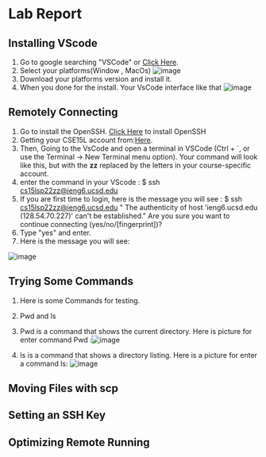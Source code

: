 # Lab Report

## Installing VScode
  1. Go to google searching "VSCode" or [Click Here](https://code.visualstudio.com/).
  2. Select your platforms(Window , MacOs)
  ![image](https://user-images.githubusercontent.com/103209100/162337138-daccb456-a0b8-4fee-9f4e-355e48a21239.png)
  3. Download your platforms version and install it.
  4. When you done for the install. Your VsCode interface like that
  ![image](https://user-images.githubusercontent.com/103209100/162337349-4fd9422e-30b4-4856-b9dc-6ee493b3f346.png)
## Remotely Connecting
1. Go to install the OpenSSH. [Click Here](https://docs.microsoft.com/en-us/windows-server/administration/openssh/openssh_install_firstuse) to install OpenSSH
2. Getting your CSE15L account from:[Here](https://sdacs.ucsd.edu/~icc/index.php).
3. Then, Going to the VsCode and  open a terminal in VSCode (Ctrl + `, or use the Terminal → New
Terminal menu option). Your command will look like this, but with the **zz** replaced by the
letters in your course-specific account.
4. enter the command in your VScode : $ ssh cs15lsp22zz@ieng6.ucsd.edu
5. If you are first time to login, here is the message you will see :
   $ ssh cs15lsp22zz@ieng6.ucsd.edu
" The authenticity of host 'ieng6.ucsd.edu (128.54.70.227)' can't be established."
Are you sure you want to continue connecting (yes/no/[fingerprint])?
6. Type "yes" and enter.
7. Here is the message you will see:

![image](https://user-images.githubusercontent.com/103209100/162338896-a98c3454-ad03-4f1c-a6e5-04dd922807f5.png)

## Trying Some Commands
1. Here is some Commands for testing.
2. Pwd and ls
3. Pwd is a command that shows the current directory.
  Here is picture for enter command Pwd :![image](https://user-images.githubusercontent.com/103209100/162340622-b97f840c-7b98-4a67-a6e4-9d337ef958b9.png)
 
4. ls is a command that shows a directory listing.
  Here is a picture for enter a command ls:
  ![image](https://user-images.githubusercontent.com/103209100/162340573-e9c208fb-69f4-4e8c-91a1-6a43a4233eee.png)


## Moving Files with scp

## Setting an SSH Key

## Optimizing Remote Running


